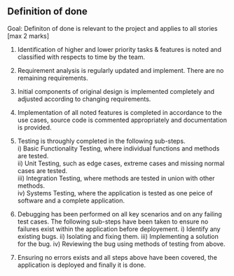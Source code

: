 ## Definition of done ## 
Goal: Definiton of done is relevant to the project and applies to all stories [max 2 marks]

1. Identification of higher and lower priority tasks & features is noted and classified with respects to time by the team.

2. Requirement analysis is regularly updated and implement. There are no remaining requirements.

3. Initial components of original design is implemented completely and adjusted according to changing requirements. 

4. Implementation of all noted features is completed in accordance to the use cases, source code is commented appropriately and documentation is provided.

5. Testing is throughly completed in the following sub-steps.  
  i) Basic Functionality Testing, where individual functions and methods are tested.  
  ii) Unit Testing, such as edge cases, extreme cases and missing normal cases are tested.  
  iii) Integration Testing, where methods are tested in union with other methods.  
  iv) Systems Testing, where the application is tested as one peice of software and a complete application. 
  
6. Debugging has been performed on all key scenarios and on any failing test cases. The following sub-steps have been taken to ensure no failures exist within the application before deployement.
  i) Identify any existing bugs.
  ii) Isolating and fixing them.
  iii) Implementing a solution for the bug.
  iv) Reviewing the bug using methods of testing from above.  
  
7. Ensuring no errors exists and all steps above have been covered, the application is deployed and finally it is done.  
